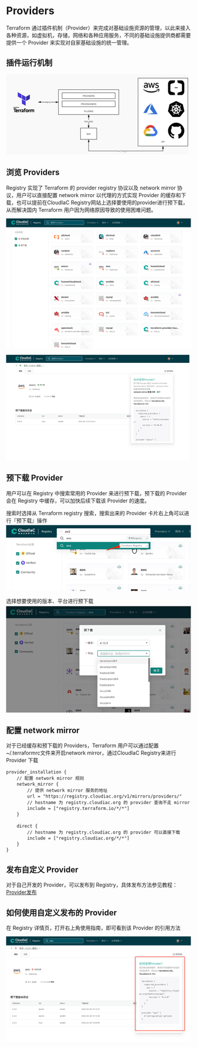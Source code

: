 # Providers

Terraform 通过插件机制（Provider）来完成对基础设施资源的管理，以此来接入各种资源，如虚拟机，存储，网络和各种应用服务，不同的基础设施提供商都需要提供一个 Provider 来实现对自家基础设施的统一管理。

## 插件运行机制

![img.png](../images/provider.png)

## 浏览 Providers
Registry 实现了 Terraform 的 provider registry 协议以及 network mirror 协议，用户可以直接配置 network mirror 以代理的方式实现 Provider 的缓存和下载，也可以提前在CloudIaC Registry网站上选择要使用的provider进行预下载，从而解决国内 Terraform 用户因为网络原因导致的使用困难问题。

![img.png](../images/provider01.png)

![img.png](../images/provider02.png)

## 预下载 Provider
用户可以在 Registry 中搜索常用的 Provider 来进行预下载，预下载的 Provider 会在 Registry 中缓存，可以加快后续下载该 Provider 的速度。

搜索时选择从 Terraform registry 搜索，搜索出来的 Provider 卡片右上角可以进行『预下载』操作
![img.png](../images/provider-predown.png)

选择想要使用的版本、平台进行预下载
![img.png](../images/provider-predown02.png)

## 配置 network mirror
对于已经缓存和预下载的 Providers，Terraform 用户可以通过配置~/.terraformrc文件来开启network mirror，通过CloudIaC Registry来进行 Provider 下载

```hcl
provider_installation {
    // 配置 network mirror 规则
    network_mirror {	
        // 提供 network mirror 服务的地址
        url = "https://registry.cloudiac.org/v1/mirrors/providers/"
        // hostname 为 registry.cloudiac.org 的 provider 查询不走 mirror
        include = ["registry.terraform.io/*/*"]
    }

    direct {
        // hostname 为 registry.cloudiac.org 的 provider 可以直接下载 
        include = ["registry.cloudiac.org/*/*"]
    }
}
```

## 发布自定义 Provider
对于自己开发的 Provider，可以发布到 Registry，具体发布方法参见教程：[Provider发布](../cases/provider-publish.md)

## 如何使用自定义发布的 Provider
在 Registry 详情页，打开右上角使用指南，即可看到该 Provider 的引用方法

![img.png](../images/provider-usage.png)

